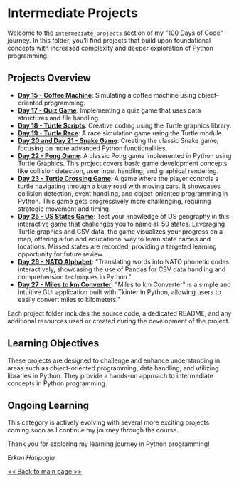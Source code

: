 # Intermediate Projects

Welcome to the `intermediate_projects` section of my "100 Days of Code" journey. In this folder, you'll find projects that build upon foundational concepts with increased complexity and deeper exploration of Python programming.

## Projects Overview

- **[Day 15 - Coffee Machine](day_15_coffee_machine)**: Simulating a coffee machine using object-oriented programming.
- **[Day 17 - Quiz Game](day_17_quiz_game)**: Implementing a quiz game that uses data structures and file handling.
- **[Day 18 - Turtle Scripts](day_18_turtle_scripts)**: Creative coding using the Turtle graphics library.
- **[Day 19 - Turtle Race](day_19_turtle_race)**: A race simulation game using the Turtle module.
- **[Day 20 and Day 21 - Snake Game](day_20_and_21_snake_game)**: Creating the classic Snake game, focusing on more advanced Python functionalities.
- **[Day 22 - Pong Game](day_22_pong_game)**: A classic Pong game implemented in Python using Turtle Graphics. This project covers basic game development concepts like collision detection, user input handling, and graphical rendering.
- **[Day 23 - Turtle Crossing Game](day_23_turtle_crossing_game)**: A game where the player controls a turtle navigating through a busy road with moving cars. It showcases collision detection, event handling, and object-oriented programming in Python. This game gets progressively more challenging, requiring strategic movement and timing.
- **[Day 25 - US States Game](day_25_us_states_game)**: Test your knowledge of US geography in this interactive game that challenges you to name all 50 states. Leveraging Turtle graphics and CSV data, the game visualizes your progress on a map, offering a fun and educational way to learn state names and locations. Missed states are recorded, providing a targeted learning opportunity for future review.
- **[Day 26 - NATO Alphabet](day_26_nato_alphabet)**: "Translating words into NATO phonetic codes interactively, showcasing the use of Pandas for CSV data handling and comprehension techniques in Python."
- **[Day 27 - Miles to km Converter](day_27_mile_to_km_converter)**: "Miles to km Converter" is a simple and intuitive GUI application built with Tkinter in Python, allowing users to easily convert miles to kilometers."

Each project folder includes the source code, a dedicated README, and any additional resources used or created during the development of the project.

## Learning Objectives

These projects are designed to challenge and enhance understanding in areas such as object-oriented programming, data handling, and utilizing libraries in Python. They provide a hands-on approach to intermediate concepts in Python programming.

## Ongoing Learning

This category is actively evolving with several more exciting projects coming soon as I continue my journey through the course.

Thank you for exploring my learning journey in Python programming!

*Erkan Hatipoglu*

[<< Back to main page >>](https://github.com/ErkanHatipoglu/100-days-of-code)
